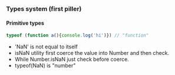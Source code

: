 ### Types system (first piller)

#### Primitive types

```js 
typeof (function a(){console.log('hi')}) // "function" 
```

- 'NaN' is not equal to itself 
- isNaN utility first coerce the value into Number and then check. 
- While Number.isNaN just check before coerce.
- typeof(NaN) is "number"
